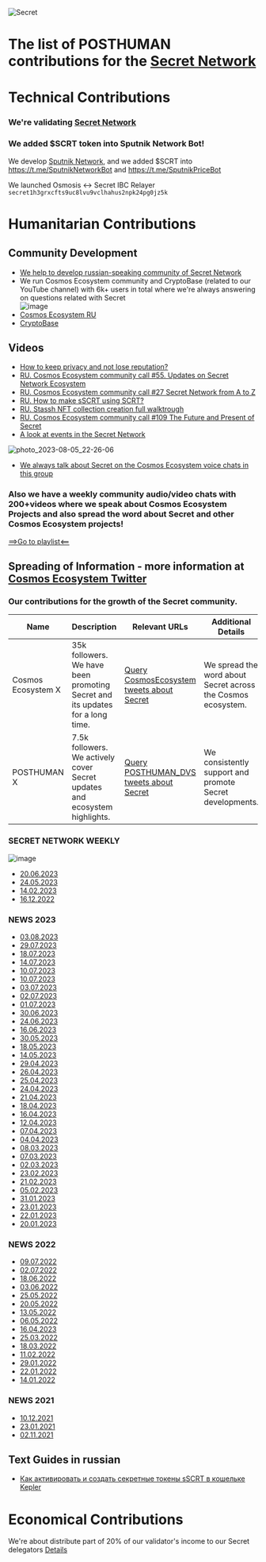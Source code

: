 ![Secret](https://github.com/Validator-POSTHUMAN/contributions/assets/92199696/3b73ee7d-c5af-4e29-a15a-351383f81b5d)
# The list of POSTHUMAN contributions for the [Secret Network](https://scrt.network/)

# Technical Contributions

### We're validating [Secret Network](https://www.mintscan.io/secret/validators/secretvaloper1f8chr3y3s9h8g4vc5pg8wvzzhfy3hcxm0re5zc)

### We added $SCRT token into Sputnik Network Bot! 

We develop [Sputnik Network](https://sputnik.exchange/), and we added $SCRT into https://t.me/SputnikNetworkBot and https://t.me/SputnikPriceBot <br/>

We launched Osmosis <-> Secret IBC Relayer
`secret1h3grxcfts9uc8lvu9vclhahus2npk24pg0jz5k`

# Humanitarian Contributions

## Community Development

- [We help to develop russian-speaking community of Secret Network](https://t.me/scrt_russia)
- We run Cosmos Ecosystem community and CryptoBase (related to our YouTube channel) with 6k+ users in total where we're always answering on questions related with Secret <br/>
![image](https://github.com/Validator-POSTHUMAN/contributions/assets/92199696/34720236-70db-45dc-b2c1-95530770e001) <br/>
- [Cosmos Ecosystem RU](https://t.me/CosmosEcosystem_ru)
- [СryptoBase](https://t.me/Crypto_Base_Chat)

## Videos
- [How to keep privacy and not lose reputation?](https://youtu.be/CArcKRzxd78)
- [RU. Cosmos Ecosystem community call #55. Updates on Secret Network Ecosystem](https://youtu.be/VDEDTmOMbWg)
- [RU. Cosmos Ecosystem community call #27 Secret Network from A to Z](https://youtu.be/LVopimoM8Jk)
- [RU. How to make sSCRT using SCRT?](https://www.youtube.com/watch?v=SPGGbNGXZjg)
- [RU. Stassh NFT collection creation full walktrough](https://youtu.be/dA5d1t_wG4s)
- [RU. Cosmos Ecosystem community call #109 The Future and Present of Secret](https://www.youtube.com/watch?v=bzOg474zKEw)
- [A look at events in the Secret Network](https://www.youtube.com/watch?v=vWUbyy-2uow)

![photo_2023-08-05_22-26-06](https://github.com/Validator-POSTHUMAN/contributions/assets/92199696/07554a7e-61bc-451b-afa5-1f89e0aa3a4a)


- [We always talk about Secret on the Cosmos Ecosystem voice chats in this group](https://t.me/CosmosEcosystem_ru)

### Also we have a weekly community audio/video chats with 200+videos where we speak about Cosmos Ecosystem Projects and also spread the word about Secret and other Cosmos Ecosystem projects! 

[==>Go to playlist<==](https://youtube.com/playlist?list=PLgQFzABJoJYx-lwnvZwKjDqsDxiccjP-G)

## Spreading of Information - more information at [Cosmos Ecosystem Twitter](https://twitter.com/CosmosEcosystem)

### Our contributions for the growth of the Secret community.

| Name               | Description                                                                      | Relevant URLs                                                                                                                                                    | Additional Details                                              |
|--------------------|----------------------------------------------------------------------------------|------------------------------------------------------------------------------------------------------------------------------------------------------------------|----------------------------------------------------------------|
| Cosmos Ecosystem X | 35k followers. We have been promoting Secret and its updates for a long time.   | [Query CosmosEcosystem tweets about Secret](https://x.com/search?q=%28from%3ACosmosEcosystem%29%20%28%40SecretNetwork%20%29&src=typed_query&f=live)       | We spread the word about Secret across the Cosmos ecosystem.  |
| POSTHUMAN X        | 7.5k followers. We actively cover Secret updates and ecosystem highlights.       | [Query POSTHUMAN_DVS tweets about Secret](https://x.com/search?q=%28from%3APOSTHUMAN_DVS%29%20%28%40SecretNetwork%20%29&src=typed_query&f=live)            | We consistently support and promote Secret developments.      |


### SECRET NETWORK WEEKLY <br/>
![image](https://github.com/Validator-POSTHUMAN/contributions/assets/92199696/9c878abc-9afa-4565-93d2-a54e2fa1b751) <br/>

- [20.06.2023](https://twitter.com/CosmosEcosystem/status/1671148115909562375?t=0sXxSAPxCFMZmx9uDiGkRQ&s=19)
- [24.05.2023](https://twitter.com/CosmosEcosystem/status/1661292723188518912?t=L8qNqVy7JP4YZLP3P_HbGg&s=19)
- [14.02.2023](https://twitter.com/CosmosEcosystem/status/1625506150274719745?t=Wmxtk3QyHB0yfY_aZmzpxw&s=19)
- [16.12.2022](https://twitter.com/CosmosEcosystem/status/1603725114842812416?t=9Vq62Y6W2HnHHUAcBLe-lg&s=19)

### NEWS 2023 

- [03.08.2023](https://twitter.com/CosmosEcosystem/status/1687079946257051648?t=2FyDN1-Pki1MQFkw2loieg&s=19)
- [29.07.2023](https://twitter.com/CosmosEcosystem/status/1684580014313152513?t=KvxIJXq28OYvIshojgufaQ&s=19)
- [18.07.2023](https://twitter.com/CosmosEcosystem/status/1681262796447813632?t=vAjAvUueDHKj1jM87F_3bw&s=19)
- [14.07.2023](https://twitter.com/CosmosEcosystem/status/1679914437673615372?t=xwIVoxBoDccxRWI5DgV9FQ&s=19)
- [10.07.2023](https://twitter.com/CosmosEcosystem/status/1678463778264850448?t=7f8alsqBATgkwOEHOcK-2g&s=19)
- [10.07.2023](https://twitter.com/CosmosEcosystem/status/1678463778264850448?t=3OADbL7Q0qdfbM_txT_qYA&s=19)
- [03.07.2023](https://twitter.com/CosmosEcosystem/status/1675837294853357570?t=dX5MBqFtY0dFEAkkZdFBhQ&s=19)
- [02.07.2023](https://twitter.com/CosmosEcosystem/status/1675489013007011840?t=CQwXtJXKRmeZHvfYKGzJXg&s=19)
- [01.07.2023](https://twitter.com/CosmosEcosystem/status/1675170348650885121?s=19)
- [30.06.2023](https://twitter.com/CosmosEcosystem/status/1674798213336039425?t=ZcHwaArDGwh9VF2Jc59-XA&s=19)
- [24.06.2023](https://twitter.com/CosmosEcosystem/status/1672664965650554886?t=2dICBvbpa_zC9Aj-g7KE4A&s=19)
- [16.06.2023](https://twitter.com/CosmosEcosystem/status/1669775723555422231?t=g34GGwEEfeEDijkHT0nwNg&s=19)
- [30.05.2023](https://twitter.com/CosmosEcosystem/status/1663533235391930371?t=ODBFUraMOAybSLh4AETmGA&s=19)
- [18.05.2023](https://twitter.com/CosmosEcosystem/status/1659203661623627778?t=ma5KgCadCFOSKez8kmBOkw&s=19)
- [14.05.2023](https://twitter.com/CosmosEcosystem/status/1657733480833335297?t=SZCudkXHPLhO4vDQMyFe7g&s=19)
- [29.04.2023](https://twitter.com/CosmosEcosystem/status/1652323016406351872?t=mG-oYTV9PA2-bAV83nlLRQ&s=19)
- [26.04.2023](https://twitter.com/CosmosEcosystem/status/1651202923354017792?t=1lPmWk6DdS1sTacleRc68A&s=19)
- [25.04.2023](https://twitter.com/CosmosEcosystem/status/1650851781617000448?t=b43EZg0AP96ajIhhHnlLDA&s=19)
- [24.04.2023](https://twitter.com/CosmosEcosystem/status/1650486067068542976?t=CEVSpeV06Ccns3wr9_hRfg&s=19)
- [21.04.2023](https://twitter.com/CosmosEcosystem/status/1649481856113319940?t=lQPSCi21x1kuYSOge27owg&s=19)
- [18.04.2023](https://twitter.com/CosmosEcosystem/status/1648377776800514052?t=iLN3RWJSw3RMGin7sfRPIQ&s=19)
- [16.04.2023](https://twitter.com/CosmosEcosystem/status/1647524720408162304?t=WZQWPR-fR-hxX5JHKTcN5A&s=19)
- [12.04.2023](https://twitter.com/CosmosEcosystem/status/1646058758504878081?t=k-KaikTvlXvbwH89FvzuTg&s=19)
- [07.04.2023](https://twitter.com/CosmosEcosystem/status/1644362314966024192?t=kICVIwwqzBTWxthCbjU1EQ&s=19)
- [04.04.2023](https://twitter.com/CosmosEcosystem/status/1643295073524670484?t=946s-FzHmxVMVs5Kxp3qvw&s=19)
- [08.03.2023](https://twitter.com/CosmosEcosystem/status/1633430150543994881?t=n_9Voq0-SLM9WhoJlz_pIg&s=19)
- [07.03.2023](https://twitter.com/CosmosEcosystem/status/1633140848903831561?t=YLVIekOU53DUPw4Fx57WYg&s=19)
- [02.03.2023](https://twitter.com/CosmosEcosystem/status/1631299152234553345?t=_I14JVDQezkiDqhnpJP2NA&s=19)
- [23.02.2023](https://twitter.com/CosmosEcosystem/status/1628724678956048384?t=0g1GVP5mo-honSgeiil3dg&s=19)
- [21.02.2023](https://twitter.com/CosmosEcosystem/status/1628011408846733313?t=OeSeaz2eloAXC_x3IP9igA&s=19)
- [05.02.2023](https://twitter.com/CosmosEcosystem/status/1622222974165057537?t=SXxpGkvPkLG4hWBlBb_zHA&s=19)
- [31.01.2023](https://twitter.com/CosmosEcosystem/status/1620391835846971399?t=9GIepCvwnnjYJlZt5aS05g&s=19)
- [23.01.2023](https://twitter.com/CosmosEcosystem/status/1617534103221567492?t=XWuxXcmXORCK24DJDJW6Yw&s=19)
- [22.01.2023](https://twitter.com/CosmosEcosystem/status/1617146767409119232?t=s1NGWb3wZrCBUMt8CA62ow&s=19)
- [20.01.2023](https://twitter.com/CosmosEcosystem/status/1616482169064652800?t=2VmlFvVEWzKEv9RWQ-Vu-A&s=19)

### NEWS 2022

- [09.07.2022](https://twitter.com/CosmosEcosystem/status/1545811915779235841?t=mdVaB523AMpxp5gpDEQ3bw&s=19)
- [02.07.2022](https://twitter.com/CosmosEcosystem/status/1543282596876099593?t=yAxom1BGO453zRsuyNDE4Q&s=19)
- [18.06.2022](https://twitter.com/CosmosEcosystem/status/1538182138813718528?t=DLM2M19AcfrGnR_c5XsB2Q&s=19)
- [03.06.2022](https://twitter.com/CosmosEcosystem/status/1532800537187561475?t=ZTzGc2nq4MB8Y5e0uqcL7w&s=19)
- [25.05.2022](https://twitter.com/CosmosEcosystem/status/1530258481353306115?t=MF7btC2EJn3XDeSM6VaCtQ&s=19)
- [20.05.2022](https://twitter.com/CosmosEcosystem/status/1527729812223270912?t=Y8nnZu1ODQzGaqUxBuWqVA&s=19)
- [13.05.2022](https://twitter.com/CosmosEcosystem/status/1525170815385452544?t=66nXGEfnABnhgwdt1foSeQ&s=19)
- [06.05.2022](https://twitter.com/CosmosEcosystem/status/1522652655990063106?t=RMwIiynv6ZTGbe2RSE_qOA&s=19)
- [16.04.2023](https://twitter.com/CosmosEcosystem/status/1515350581963018251?t=p9nXq78KiAR0dcg1y57OLg&s=19)
- [25.03.2022](https://twitter.com/CosmosEcosystem/status/1507456026190221345?t=hpgqeFjuUIQDOFnZx_tF4g&s=19)
- [18.03.2022](https://twitter.com/CosmosEcosystem/status/1504796975262277645?t=Pnb36j59-LMVJ4u9OhMraA&s=19)
- [11.02.2022](https://twitter.com/CosmosEcosystem/status/1492208944353320962?t=E_bzoqyNYe_2yz4aYAdAJQ&s=19)
- [29.01.2022](https://twitter.com/CosmosEcosystem/status/1487170440577667073?t=X_F4ylEyShzw8r745GDDkw&s=19)
- [22.01.2022](https://twitter.com/CosmosEcosystem/status/1484649435208507395?t=ZxcJGduo0vpEM4zH5iRGQQ&s=19)
- [14.01.2022](https://twitter.com/CosmosEcosystem/status/1482022761023381514?t=xUyCy_di8s_EyQL5JIPmcw&s=19)

### NEWS 2021

- [10.12.2021](https://twitter.com/CosmosEcosystem/status/1469367168806567939?t=2oyUU7rNG45cW_dJc8oUnA&s=19)
- [23.01.2021](https://twitter.com/CosmosEcosystem/status/1463192220794822660?t=CVuihPzMF4awRDGKTnAbIA&s=19)
- [02.11.2021](https://twitter.com/CosmosEcosystem/status/1455484810215010311?t=A3mC1KbJ2oahdVVEpddTJg&s=19)


## Text Guides in russian

- [Как активировать и создать секретные токены sSCRT в кошельке Kepler](https://medium.com/@antropocosmist/%D0%BA%D0%B0%D0%BA-%D0%B0%D0%BA%D1%82%D0%B8%D0%B2%D0%B8%D1%80%D0%BE%D0%B2%D0%B0%D1%82%D1%8C-%D0%B8-%D1%81%D0%BE%D0%B7%D0%B4%D0%B0%D1%82%D1%8C-%D1%81%D0%B5%D0%BA%D1%80%D0%B5%D1%82%D0%BD%D1%8B%D0%B5-%D1%82%D0%BE%D0%BA%D0%B5%D0%BD%D1%8B-sscrt-%D0%B2-%D0%BA%D0%BE%D1%88%D0%B5%D0%BB%D1%8C%D0%BA%D0%B5-kepler-e0692c2baefd)

</details>

# Economical Contributions
 We're about distribute part of 20% of our validator's income to our Secret delegators [Details](https://posthuman.digital/phmn)
